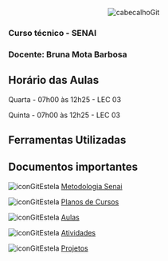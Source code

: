 <div align="center">
  
![cabecalhoGit](https://github.com/user-attachments/assets/6e5f5af9-8b9d-4e72-bffa-b3d5f04e1e68)

</div>

### Curso técnico - SENAI
### Docente: Bruna Mota Barbosa

## Horário das Aulas

Quarta - 07h00 às 12h25 - LEC 03

Quinta - 07h00 às 12h25 - LEC 03

## Ferramentas Utilizadas

## Documentos importantes

![iconGitEstela](https://github.com/user-attachments/assets/ad15bd21-43ae-4e47-90af-05eec943db36) [Metodologia Senai](https://github.com/user-attachments/files/18657295/Metodologia.de.Ensino.SENAI.pdf)

![iconGitEstela](https://github.com/user-attachments/assets/ad15bd21-43ae-4e47-90af-05eec943db36) [Planos de Cursos](https://github.com/brunamota/DesenvolvimentoDeJogosDigitais/blob/main/PlanosDeCurso.md)

![iconGitEstela](https://github.com/user-attachments/assets/ad15bd21-43ae-4e47-90af-05eec943db36) [Aulas](https://github.com/brunamota/DesenvolvimentoDeJogosDigitais/blob/main/Atividades.md)

![iconGitEstela](https://github.com/user-attachments/assets/ad15bd21-43ae-4e47-90af-05eec943db36) [Atividades](https://github.com/brunamota/DesenvolvimentoDeJogosDigitais/blob/main/Aulas.md)

![iconGitEstela](https://github.com/user-attachments/assets/ad15bd21-43ae-4e47-90af-05eec943db36) [Projetos](https://github.com/brunamota/DesenvolvimentoDeJogosDigitais/blob/main/Projetos.md)


